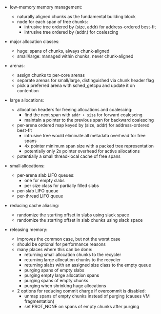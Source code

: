 - low-memory memory management:
    - naturally aligned chunks as the fundamental building block
    - node for each span of free chunks:
        - intrusive tree ordered by (size, addr) for address-ordered best-fit
        - intrusive tree ordered by (addr,) for coalescing

- major allocation classes:
    - huge: spans of chunks, always chunk-aligned
    - small/large: managed within chunks, never chunk-aligned

- arenas:
    - assign chunks to per-core arenas
    - separate arenas for small/large, distinguished via chunk header flag
    - pick a preferred arena with sched_getcpu and update it on contention

- large allocations:
    - allocation headers for freeing allocations and coalescing:
        - find the next span with `addr + size` for forward coalescing
        - maintain a pointer to the previous span for backward coalescing
    - per-arena ordered map keyed by (size, addr) for address-ordered best-fit
        - intrusive tree would eliminate all metadata overhead for free spans
        - 4x pointer minimum span size with a packed tree representation
        - potentially only 2x pointer overhead for active allocations
    - potentially a small thread-local cache of free spans

- small allocations:
    - per-arena slab LIFO queues:
        - one for empty slabs
        - per size class for partially filled slabs
    - per-slab LIFO queue
    - per-thread LIFO queue

- reducing cache aliasing:
    - randomize the starting offset in slabs using slack space
    - randomize the starting offset in slab chunks using slack space

- releasing memory:
    - improves the common case, but not the worst case
    - should be optional for performance reasons
    - many places where this can be done:
        - returning small allocation chunks to the recycler
        - returning large allocation chunks to the recycler
        - returning slabs with an assigned size class to the empty queue
        - purging spans of empty slabs
        - purging empty large allocation spans
        - purging spans of empty chunks
        - purging when shrinking huge allocations
    - 2 options for reducing commit charge if overcommit is disabled:
        - unmap spans of empty chunks instead of purging (causes VM fragmentation)
        - set PROT_NONE on spans of empty chunks after purging
